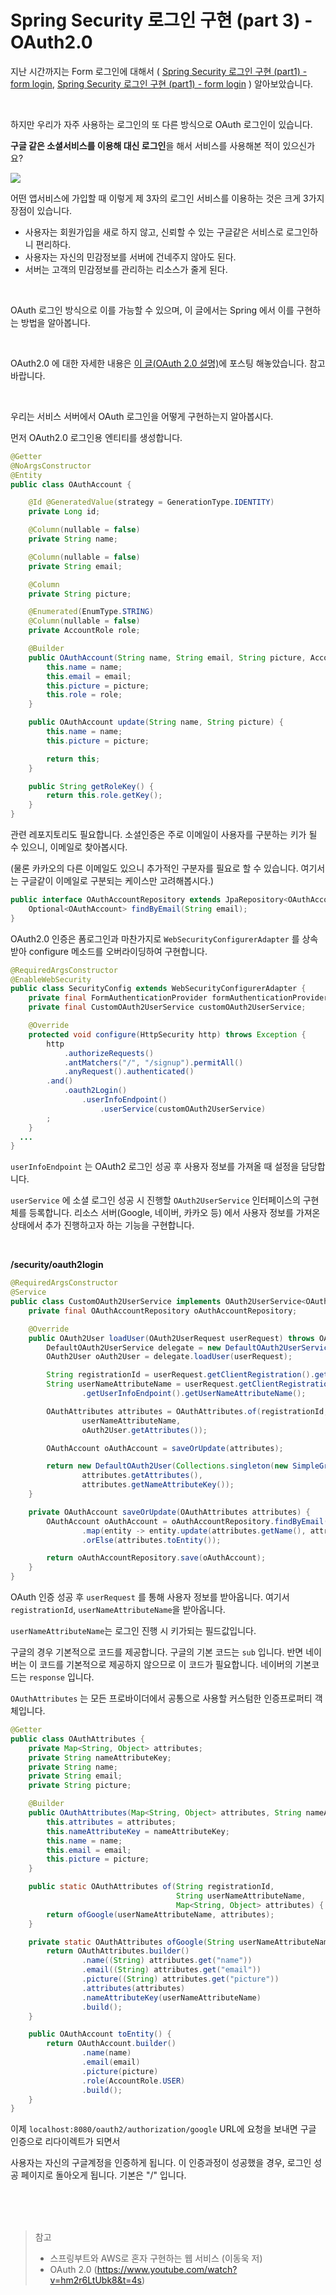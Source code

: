 # Spring Security  로그인 구현 (part 3) - OAuth2.0





지난 시간까지는 Form 로그인에 대해서 ( [Spring Security 로그인 구현 (part1) - form login](https://wordbe.tistory.com/entry/Spring-Security-%EB%A1%9C%EA%B7%B8%EC%9D%B8-%EA%B5%AC%ED%98%84-part-1-form-login), [Spring Security 로그인 구현 (part1) - form login](https://wordbe.tistory.com/entry/Spring-Security-%EB%A1%9C%EA%B7%B8%EC%9D%B8-%EA%B5%AC%ED%98%84-part-2-form-login) ) 알아보았습니다.

<br />

하지만 우리가 자주 사용하는 로그인의 또 다른 방식으로 OAuth 로그인이 있습니다.

**구글 같은 소셜서비스를 이용해 대신 로그인**을 해서 서비스를 사용해본 적이 있으신가요?

![](https://i.ibb.co/RjqmxRh/2021-04-04-11-50-46.png)

어떤 앱서비스에 가입할 때 이렇게 제 3자의 로그인 서비스를 이용하는 것은 크게 3가지 장점이 있습니다.

- 사용자는 회원가입을 새로 하지 않고, 신뢰할 수 있는 구글같은 서비스로 로그인하니 편리하다. 
- 사용자는 자신의 민감정보를 서버에 건네주지 않아도 된다.
- 서버는 고객의 민감정보를 관리하는 리소스가 줄게 된다.

<br />



OAuth 로그인 방식으로 이를 가능할 수 있으며, 이 글에서는 Spring 에서 이를 구현하는 방법을 알아봅니다.

<br />

OAuth2.0 에 대한 자세한 내용은 [이 글(OAuth 2.0 설명)](https://wordbe.tistory.com/entry/OAuth-20-%EC%84%A4%EB%AA%85)에 포스팅 해놓았습니다. 참고바랍니다.

<br >

우리는 서비스 서버에서 OAuth 로그인을 어떻게 구현하는지 알아봅시다.

먼저 OAuth2.0 로그인용 엔티티를 생성합니다.

```java
@Getter
@NoArgsConstructor
@Entity
public class OAuthAccount {

    @Id @GeneratedValue(strategy = GenerationType.IDENTITY)
    private Long id;

    @Column(nullable = false)
    private String name;

    @Column(nullable = false)
    private String email;

    @Column
    private String picture;

    @Enumerated(EnumType.STRING)
    @Column(nullable = false)
    private AccountRole role;

    @Builder
    public OAuthAccount(String name, String email, String picture, AccountRole role) {
        this.name = name;
        this.email = email;
        this.picture = picture;
        this.role = role;
    }

    public OAuthAccount update(String name, String picture) {
        this.name = name;
        this.picture = picture;

        return this;
    }

    public String getRoleKey() {
        return this.role.getKey();
    }
}
```

관련 레포지토리도 필요합니다. 소셜인증은 주로 이메일이 사용자를 구분하는 키가 될 수 있으니, 이메일로 찾아봅시다.

(물론 카카오의 다른 이메일도 있으니 추가적인 구분자를 필요로 할 수 있습니다. 여기서는 구글같이 이메일로 구분되는 케이스만 고려해봅시다.)

```java
public interface OAuthAccountRepository extends JpaRepository<OAuthAccount, Long> {
    Optional<OAuthAccount> findByEmail(String email);
}
```



OAuth2.0 인증은 폼로그인과 마찬가지로 `WebSecurityConfigurerAdapter` 를 상속받아 configure 메소드를 오버라이딩하여 구현합니다.

```java
@RequiredArgsConstructor
@EnableWebSecurity
public class SecurityConfig extends WebSecurityConfigurerAdapter {
    private final FormAuthenticationProvider formAuthenticationProvider;
    private final CustomOAuth2UserService customOAuth2UserService;

    @Override
    protected void configure(HttpSecurity http) throws Exception {
        http
            .authorizeRequests()
            .antMatchers("/", "/signup").permitAll()
            .anyRequest().authenticated()
        .and()
            .oauth2Login()
                .userInfoEndpoint()
                    .userService(customOAuth2UserService)
        ;
    }
  ...
}
```

`userInfoEndpoint` 는 OAuth2 로그인 성공 후 사용자 정보를 가져올 때 설정을 담당합니다. 

`userService` 에 소셜 로그인 성공 시 진행할 `OAuth2UserService` 인터페이스의 구현체를 등록합니다. 리소스 서버(Google, 네이버, 카카오 등) 에서 사용자 정보를 가져온 상태에서 추가 진행하고자 하는 기능을 구현합니다.

<br />

**/security/oauth2login**

```java
@RequiredArgsConstructor
@Service
public class CustomOAuth2UserService implements OAuth2UserService<OAuth2UserRequest, OAuth2User> {
    private final OAuthAccountRepository oAuthAccountRepository;

    @Override
    public OAuth2User loadUser(OAuth2UserRequest userRequest) throws OAuth2AuthenticationException {
        DefaultOAuth2UserService delegate = new DefaultOAuth2UserService();
        OAuth2User oAuth2User = delegate.loadUser(userRequest);

        String registrationId = userRequest.getClientRegistration().getRegistrationId();
        String userNameAttributeName = userRequest.getClientRegistration().getProviderDetails()
                .getUserInfoEndpoint().getUserNameAttributeName();

        OAuthAttributes attributes = OAuthAttributes.of(registrationId,
                userNameAttributeName,
                oAuth2User.getAttributes());

        OAuthAccount oAuthAccount = saveOrUpdate(attributes);

        return new DefaultOAuth2User(Collections.singleton(new SimpleGrantedAuthority(oAuthAccount.getRoleKey())),
                attributes.getAttributes(),
                attributes.getNameAttributeKey());
    }

    private OAuthAccount saveOrUpdate(OAuthAttributes attributes) {
        OAuthAccount oAuthAccount = oAuthAccountRepository.findByEmail(attributes.getEmail())
                .map(entity -> entity.update(attributes.getName(), attributes.getPicture()))
                .orElse(attributes.toEntity());

        return oAuthAccountRepository.save(oAuthAccount);
    }
}
```

OAuth 인증 성공 후 `userRequest` 를 통해 사용자 정보를 받아옵니다. 여기서 `registrationId`, `userNameAttributeName`을 받아옵니다. 

`userNameAttributeName`는 로그인 진행 시 키가되는 필드값입니다. 

구글의 경우 기본적으로 코드를 제공합니다. 구글의 기본 코드는 `sub` 입니다. 반면 네이버는 이 코드를 기본적으로 제공하지 않으므로 이 코드가 필요합니다. 네이버의 기본코드는 `response` 입니다.



`OAuthAttributes` 는 모든 프로바이더에서 공통으로 사용할 커스텀한 인증프로퍼티 객체입니다.

```java
@Getter
public class OAuthAttributes {
    private Map<String, Object> attributes;
    private String nameAttributeKey;
    private String name;
    private String email;
    private String picture;

    @Builder
    public OAuthAttributes(Map<String, Object> attributes, String nameAttributeKey, String name, String email, String picture) {
        this.attributes = attributes;
        this.nameAttributeKey = nameAttributeKey;
        this.name = name;
        this.email = email;
        this.picture = picture;
    }

    public static OAuthAttributes of(String registrationId,
                                     String userNameAttributeName,
                                     Map<String, Object> attributes) {
        return ofGoogle(userNameAttributeName, attributes);
    }

    private static OAuthAttributes ofGoogle(String userNameAttributeName, Map<String, Object> attributes) {
        return OAuthAttributes.builder()
                .name((String) attributes.get("name"))
                .email((String) attributes.get("email"))
                .picture((String) attributes.get("picture"))
                .attributes(attributes)
                .nameAttributeKey(userNameAttributeName)
                .build();
    }

    public OAuthAccount toEntity() {
        return OAuthAccount.builder()
                .name(name)
                .email(email)
                .picture(picture)
                .role(AccountRole.USER)
                .build();
    }
}
```

이제 `localhost:8080/oauth2/authorization/google` URL에 요청을 보내면 구글 인증으로 리다이렉트가 되면서

사용자는 자신의 구글계정을 인증하게 됩니다. 이 인증과정이 성공했을 경우, 로그인 성공 페이지로 돌아오게 됩니다. 기본은 "/" 입니다.



<br />

<br />

<br />

> 참고 
>
> - 스프링부트와 AWS로 혼자 구현하는 웹 서비스 (이동욱 저)
> - OAuth 2.0 (https://www.youtube.com/watch?v=hm2r6LtUbk8&t=4s)






